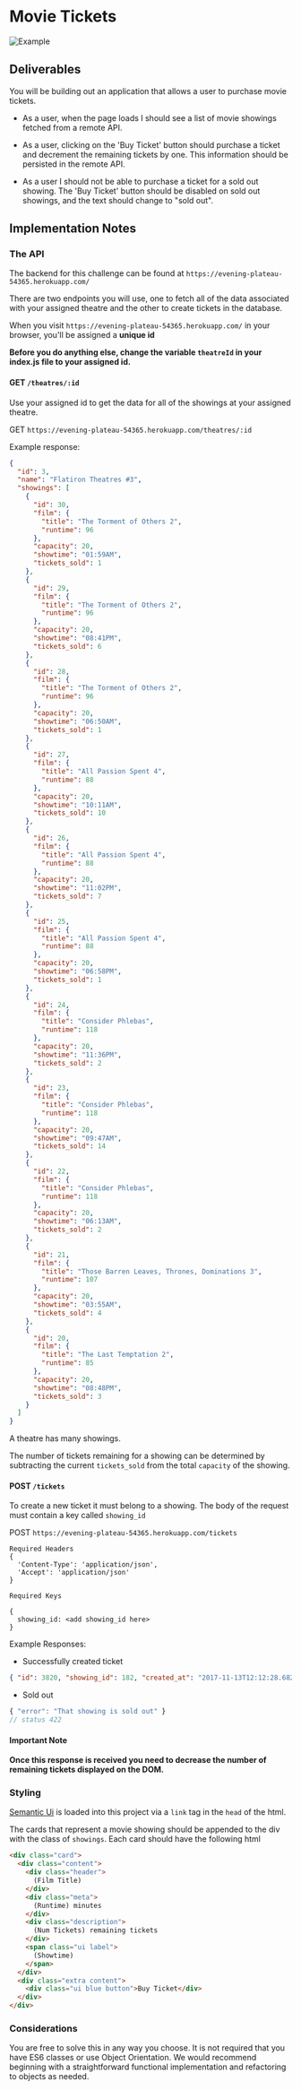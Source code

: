 # Movie Tickets

![Example](assets/code-challenge-3.gif)

## Deliverables

You will be building out an application that allows a user to purchase movie tickets.

* As a user, when the page loads I should see a list of movie showings fetched from a remote API.

* As a user, clicking on the 'Buy Ticket' button should purchase a ticket and decrement the remaining tickets by one. This information should be persisted in the remote API.

* As a user I should not be able to purchase a ticket for a sold out showing. The 'Buy Ticket' button should be disabled on sold out showings, and the text should change to "sold out".

## Implementation Notes

### The API

The backend for this challenge can be found at `https://evening-plateau-54365.herokuapp.com/`

There are two endpoints you will use, one to fetch all of the data associated with your assigned theatre and the other to create tickets in the database.

When you visit `https://evening-plateau-54365.herokuapp.com/` in your browser, you'll be assigned a **unique id**

**Before you do anything else, change the variable `theatreId` in your index.js file to your assigned id.**

#### GET `/theatres/:id`

Use your assigned id to get the data for all of the showings at your assigned theatre.

GET `https://evening-plateau-54365.herokuapp.com/theatres/:id`

Example response:
```json
{
  "id": 3,
  "name": "Flatiron Theatres #3",
  "showings": [
    {
      "id": 30,
      "film": {
        "title": "The Torment of Others 2",
        "runtime": 96
      },
      "capacity": 20,
      "showtime": "01:59AM",
      "tickets_sold": 1
    },
    {
      "id": 29,
      "film": {
        "title": "The Torment of Others 2",
        "runtime": 96
      },
      "capacity": 20,
      "showtime": "08:41PM",
      "tickets_sold": 6
    },
    {
      "id": 28,
      "film": {
        "title": "The Torment of Others 2",
        "runtime": 96
      },
      "capacity": 20,
      "showtime": "06:50AM",
      "tickets_sold": 1
    },
    {
      "id": 27,
      "film": {
        "title": "All Passion Spent 4",
        "runtime": 88
      },
      "capacity": 20,
      "showtime": "10:11AM",
      "tickets_sold": 10
    },
    {
      "id": 26,
      "film": {
        "title": "All Passion Spent 4",
        "runtime": 88
      },
      "capacity": 20,
      "showtime": "11:02PM",
      "tickets_sold": 7
    },
    {
      "id": 25,
      "film": {
        "title": "All Passion Spent 4",
        "runtime": 88
      },
      "capacity": 20,
      "showtime": "06:58PM",
      "tickets_sold": 1
    },
    {
      "id": 24,
      "film": {
        "title": "Consider Phlebas",
        "runtime": 118
      },
      "capacity": 20,
      "showtime": "11:36PM",
      "tickets_sold": 2
    },
    {
      "id": 23,
      "film": {
        "title": "Consider Phlebas",
        "runtime": 118
      },
      "capacity": 20,
      "showtime": "09:47AM",
      "tickets_sold": 14
    },
    {
      "id": 22,
      "film": {
        "title": "Consider Phlebas",
        "runtime": 118
      },
      "capacity": 20,
      "showtime": "06:13AM",
      "tickets_sold": 2
    },
    {
      "id": 21,
      "film": {
        "title": "Those Barren Leaves, Thrones, Dominations 3",
        "runtime": 107
      },
      "capacity": 20,
      "showtime": "03:55AM",
      "tickets_sold": 4
    },
    {
      "id": 20,
      "film": {
        "title": "The Last Temptation 2",
        "runtime": 85
      },
      "capacity": 20,
      "showtime": "08:48PM",
      "tickets_sold": 3
    }
  ]
}
```

A theatre has many showings.

The number of tickets remaining for a showing can be determined by subtracting the current `tickets_sold` from the total `capacity` of the showing.


#### POST `/tickets`

To create a new ticket it must belong to a showing. The body of the request must contain a key called  `showing_id`

POST `https://evening-plateau-54365.herokuapp.com/tickets`

```
Required Headers
{
  'Content-Type': 'application/json',
  'Accept': 'application/json'
}

Required Keys

{
  showing_id: <add showing_id here>
}

```

Example Responses:
* Successfully created ticket
```json
{ "id": 3820, "showing_id": 182, "created_at": "2017-11-13T12:12:28.682Z" }
```
* Sold out
```js
{ "error": "That showing is sold out" }
// status 422
```

#### Important Note

**Once this response is received you need to decrease the number of remaining tickets displayed on the DOM.**

### Styling

[Semantic Ui](https://semantic-ui.com/elements/list.html) is loaded into this project via a `link` tag in the `head` of the html.

The cards that represent a movie showing should be appended to the div with the class of  `showings`.  Each card should have the following html

```html
<div class="card">
  <div class="content">
    <div class="header">
      (Film Title)
    </div>
    <div class="meta">
      (Runtime) minutes
    </div>
    <div class="description">
      (Num Tickets) remaining tickets
    </div>
    <span class="ui label">
      (Showtime)
    </span>
  </div>
  <div class="extra content">
    <div class="ui blue button">Buy Ticket</div>
  </div>
</div>
```

### Considerations

You are free to solve this in any way you choose. It is not required that you have ES6 classes or use Object Orientation. We would recommend beginning with a straightforward functional implementation and refactoring to objects as needed.
